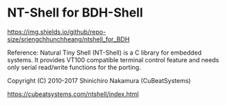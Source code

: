 # NT-Shell for BDH-Shell
https://img.shields.io/github/repo-size/sriengchhunchheang/ntshell_for_BDH













Reference: 
Natural Tiny Shell (NT-Shell) is a C library for embedded systems.
It provides VT100 compatible terminal control feature and needs only serial read/write functions for the porting.

Copyright (C) 2010-2017 Shinichiro Nakamura (CuBeatSystems)

https://cubeatsystems.com/ntshell/index.html
